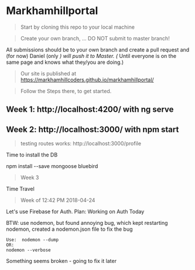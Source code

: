 # Markhamhillportal

> Start by cloning this repo to your local machine

> Create your own branch, ... DO NOT submit to master branch! 

All submissions should be to your own branch and create a pull request and (for now) Daniel (only *) will push it to Master. (* Until everyone is on the same page and knows what they/you are doing.) 

> Our site is published at https://markhamhillcoders.github.io/markhamhillportal/

> Follow the Steps there, to get started.

## Week 1: http://localhost:4200/ with ng serve

## Week 2: http://localhost:3000/ with npm start

> testing routes works: http://localhost:3000/profile

Time to install the DB

npm install --save mongoose bluebird

> Week 3

Time Travel

> Week of 12:42 PM 2018-04-24

Let's use Firebase for Auth.
Plan: Working on Auth Today

BTW: use nodemon, but found annoying bug, which kept restarting nodemon, created a nodemon.json file to fix the bug

    Use:  nodemon --dump 
    OR: 
    nodemon --verbose

Something seems broken - going to fix it later